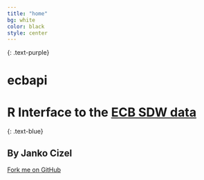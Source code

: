 ```yaml
---
title: "home"
bg: white
color: black
style: center
---
```



{: .text-purple}
# ecbapi #

# R Interface to the [ECB SDW data](http://api.stlouisfed.org/docs/fred/?utm_source=research&utm_medium=website&utm_campaign=data-tools) #

{: .text-blue}
## By Janko Cizel

<!-- <span class="fa-stack subtlecircle" style="font-size:100px; background:rgba(255,166,0,0.1)"> -->
<!--   <i class="fa fa-circle fa-stack-2x text-white"></i> -->
<!--   <i class="fa fa-bicycle fa-stack-1x text-orange"></i> -->
<!-- </span> -->


<span id="forkongithub">
  <a href="{{ site.source_link }}" class="bg-blue">
    Fork me on GitHub
  </a>
</span>
